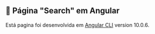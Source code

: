 ## :mag_right: Página "Search" em Angular

Está pagina foi desenvolvida em [Angular CLI](https://github.com/angular/angular-cli) version 10.0.6.
